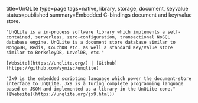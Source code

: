 title=UnQLite
type=page
tags=native, library, storage, document, keyvalue
status=published
summary=Embedded C-bindings document and key/value store.
~~~~~~
"UnQLite is a in-process software library which implements a self-contained, serverless, zero-configuration, transactional NoSQL database engine. UnQLite is a document store database similar to MongoDB, Redis, CouchDB etc. as well a standard Key/Value store similar to BerkeleyDB, LevelDB, etc."

[Website](https://unqlite.org/) | [Github](https://github.com/symisc/unqlite)

"Jx9 is the embedded scripting language which power the document-store interface to UnQLite. Jx9 is a Turing complete programming language based on JSON and implemented as a library in the UnQLite core." ([Website](https://unqlite.org/jx9.html))
